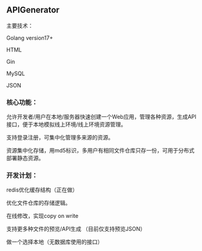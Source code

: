 ## APIGenerator

主要技术：

Golang version17+

HTML

Gin

MySQL

JSON



### 核心功能：

允许开发者/用户在本地/服务器快速创建一个Web应用，管理各种资源，生成API接口，便于本地模拟线上环境/线上环境资源管理。

支持登录注册，可集中化管理多来源的资源。

资源集中化存储，用md5标识，多用户有相同文件仓库只存一份，可用于分布式部署静态资源。



### 开发计划：

redis优化缓存结构（正在做）

优化文件仓库的存储逻辑。

在线修改，实现copy on write

支持更多种文件的预览/API生成 （目前仅支持预览JSON）

做一个选择本地（无数据库使用的接口）
